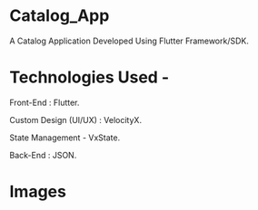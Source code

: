 # Catalog_App

A Catalog Application Developed Using Flutter Framework/SDK.


# Technologies Used -

Front-End : Flutter.

Custom Design (UI/UX) : VelocityX.

State Management - VxState.

Back-End : JSON.


# Images
